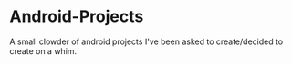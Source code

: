 # Android-Projects
A small clowder of android projects I've been asked to create/decided to create on a whim. 
